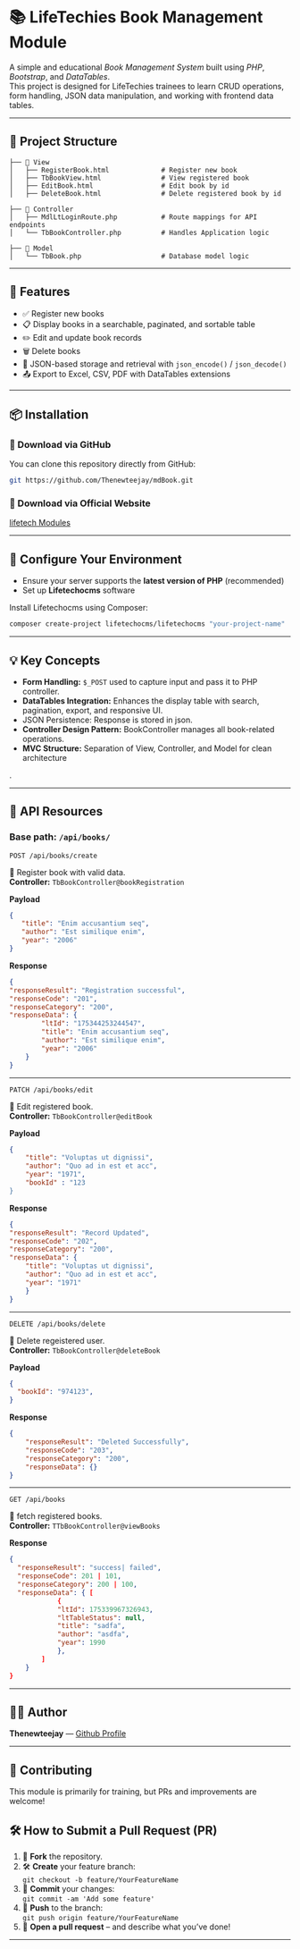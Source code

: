 
# 📚 LifeTechies Book Management Module

A simple and educational *Book Management System* built using *PHP*, *Bootstrap*, and *DataTables*.  
This project is designed for LifeTechies trainees to learn CRUD operations, form handling, JSON data manipulation, and working with frontend data tables.

---

## 📁 Project Structure

```plaintext
├── 📁 View
│   ├── RegisterBook.html             # Register new book
│   ├── TbBookView.html               # View registered book
│   ├── EditBook.html                 # Edit book by id
│   ├── DeleteBook.html               # Delete registered book by id

├── 📁 Controller
│   ├── MdlLtLoginRoute.php           # Route mappings for API endpoints
│   └── TbBookController.php          # Handles Application logic

├── 📁 Model
│   └── TbBook.php                    # Database model logic

```

---

## 🚀 Features

- ✅ Register new books
- 📋 Display books in a searchable, paginated, and sortable table
- ✏️ Edit and update book records
- 🗑️ Delete books
- 💾 JSON-based storage and retrieval with `json_encode()` / `json_decode()`
- 📤 Export to Excel, CSV, PDF with DataTables extensions 

---

## 📦 Installation

### 🔽 Download via GitHub

You can clone this repository directly from GitHub:

```bash
git https://github.com/Thenewteejay/mdBook.git
```

### 🔽 Download via Official Website

[lifetech Modules](https://lifetech.host/hub/module)

---

## 🧰 Configure Your Environment

- Ensure your server supports the **latest version of PHP** (recommended)
- Set up **Lifetechocms** software

Install Lifetechocms using Composer:

```bash
composer create-project lifetechocms/lifetechocms "your-project-name"
```

---

## 💡 Key Concepts

- **Form Handling:** `$_POST` used to capture input and pass it to PHP controller.
- **DataTables Integration:** Enhances the display table with search, pagination, export, and responsive UI.
- JSON Persistence: Response is stored in json.
- **Controller Design Pattern:** BookController manages all book-related operations.
- **MVC Structure:** Separation of View, Controller, and Model for clean architecture

.

---

## 📡 API Resources

### Base path: `/api/books/`

```http
POST /api/books/create
```
🔐 Register book with valid data.  
**Controller:** `TbBookController@bookRegistration`

**Payload**
```json
{
   "title": "Enim accusantium seq",
   "author": "Est similique enim",
   "year": "2006"
}
```
**Response**
```json
{
"responseResult": "Registration successful",
"responseCode": "201",
"responseCategory": "200",
"responseData": {
        "ltId": "175344253244547",
        "title": "Enim accusantium seq",
        "author": "Est similique enim",
        "year": "2006"
    }
}
```

---

```http
PATCH /api/books/edit
```
📝 Edit registered book.  
**Controller:** `TbBookController@editBook`

**Payload**
```json
{
    "title": "Voluptas ut dignissi",
    "author": "Quo ad in est et acc",
    "year": "1971",
    "bookId" : "123
}
```
**Response**

```json
{
"responseResult": "Record Updated",
"responseCode": "202",
"responseCategory": "200",
"responseData": {
    "title": "Voluptas ut dignissi",
    "author": "Quo ad in est et acc",
    "year": "1971"
    }
}
```

---

```http
DELETE /api/books/delete
```
🔁 Delete regeistered user.  
**Controller:** `TbBookController@deleteBook`

**Payload**
```json
{
  "bookId": "974123",
}
```
**Response**
```json
{
    "responseResult": "Deleted Successfully",
    "responseCode": "203",
    "responseCategory": "200",
    "responseData": {}
}

```

---

```http
GET /api/books
```
📩 fetch registered books.  
**Controller:** `TTbBookController@viewBooks`

**Response**
```json
{
  "responseResult": "success| failed",
  "responseCode": 201 | 101,
  "responseCategory": 200 | 100,
  "responseData": { [
            {
            "ltId": 175339967326943,
            "ltTableStatus": null,
            "title": "sadfa",
            "author": "asdfa",
            "year": 1990
            },
        ]
    }
}

```

---

## 🙋‍♂️ Author

**Thenewteejay** — [Github Profile](https://github.com/Thenewteejay)

---

## 🤝 Contributing

This module is primarily for training, but PRs and improvements are welcome!

## 🛠 How to Submit a Pull Request (PR)

1. 🍴 **Fork** the repository.
2. 🛠️ **Create** your feature branch:  
   `git checkout -b feature/YourFeatureName`
3. 🧪 **Commit** your changes:  
   `git commit -am 'Add some feature'`
4. 🚀 **Push** to the branch:  
   `git push origin feature/YourFeatureName`
5. 📩 **Open a pull request** – and describe what you’ve done!

---
